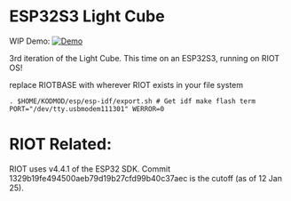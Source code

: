 ESP32S3 Light Cube
=====

WIP Demo:
[![Demo](https://img.youtube.com/vi/rb5LZi5gW-o/0.jpg)](https://www.youtube.com/watch?v=rb5LZi5gW-o)

3rd iteration of the Light Cube. This time on an ESP32S3, running on RIOT OS!

replace RIOTBASE with wherever RIOT exists in your file system


`
. $HOME/KODMOD/esp/esp-idf/export.sh # Get idf
make flash term PORT="/dev/tty.usbmodem111301" WERROR=0
`

RIOT Related:
=====
RIOT uses v4.4.1 of the ESP32 SDK. Commit 1329b19fe494500aeb79d19b27cfd99b40c37aec is the cutoff (as of 12 Jan 25).
